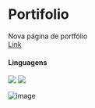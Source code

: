 <h1>Portifolio</h1>

Nova página de portfólio<br>
<a href=https://caroline-teixeira.github.io/portfolio/index.html>Link</a>

<h4>Linguagens</h4>
<p align="left">
<!--HTML--><img src="https://img.shields.io/badge/HTML5-E34F26?style=for-the-badge&logo=html5&logoColor=white"/> </a> 
<!--CSS--><img src="https://img.shields.io/badge/CSS3-1572B6?style=for-the-badge&logo=css3&logoColor=white"/> </a>

![image](https://github.com/Caroline-Teixeira/portfolio/assets/131414771/880e9bb0-e7af-479d-8f6f-a07bc6cf1836)

